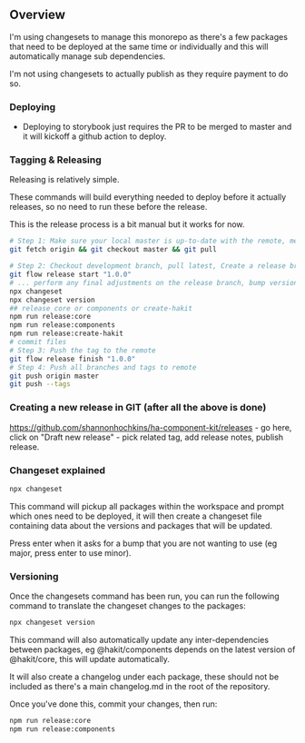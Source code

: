 ## Overview
I'm using changesets to manage this monorepo as there's a few packages that need to be deployed at the same time or individually and this will automatically manage sub dependencies.

I'm not using changesets to actually publish as they require payment to do so.

### Deploying
- Deploying to storybook just requires the PR to be merged to master and it will kickoff a github action to deploy.

### Tagging & Releasing

Releasing is relatively simple.

These commands will build everything needed to deploy before it actually releases, so no need to run these before the release.

This is the release process is a bit manual but it works for now.
```bash
# Step 1: Make sure your local master is up-to-date with the remote, merge master into development if need be
git fetch origin && git checkout master && git pull

# Step 2: Checkout development branch, pull latest, Create a release branch
git flow release start "1.0.0"
# ... perform any final adjustments on the release branch, bump version numbers, etc. ...
npx changeset
npx changeset version
## release core or components or create-hakit
npm run release:core
npm run release:components
npm run release:create-hakit
# commit files
# Step 3: Push the tag to the remote
git flow release finish "1.0.0"
# Step 4: Push all branches and tags to remote
git push origin master
git push --tags
```

### Creating a new release in GIT (after all the above is done)

https://github.com/shannonhochkins/ha-component-kit/releases - go here, click on "Draft new release" - pick related tag, add release notes, publish release.

### Changeset explained

```bash
npx changeset
```
This command will pickup all packages within the workspace and prompt which ones need to be deployed, it will then create a changeset file containing data about the versions and packages that will be updated.

Press enter when it asks for a bump that you are not wanting to use (eg major, press enter to use minor).


### Versioning
Once the changesets command has been run, you can run the following command to translate the changeset changes to the packages:
```bash
npx changeset version
```

This command will also automatically update any inter-dependencies between packages, eg @hakit/components depends on the latest version of @hakit/core, this will update automatically.

It will also create a changelog under each package, these should not be included as there's a main changelog.md in the root of the repository.

Once you've done this, commit your changes, then run:

```bash
npm run release:core
npm run release:components
```


